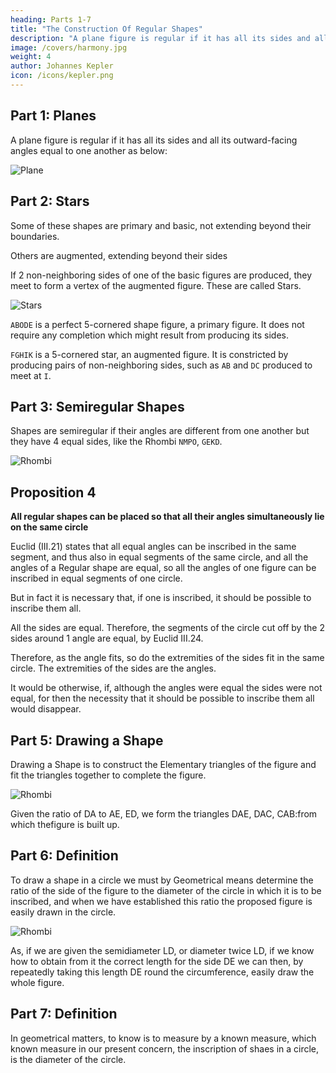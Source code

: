 ```yaml
---
heading: Parts 1-7
title: "The Construction Of Regular Shapes"
description: "A plane figure is regular if it has all its sides and all its outward-facing angles equal to one another"
image: /covers/harmony.jpg
weight: 4
author: Johannes Kepler
icon: /icons/kepler.png
---
```



## Part 1: Planes

A plane figure is regular if it has all its sides and all its outward-facing angles equal to one
another as below:

![Plane](/graphics/physics/harmony001.png)


<!-- As here in QPRO, the sides QP, PR, RO, OQ are equal
and the angles QPR, PRO, ROQ OQP, are equal.
a
P
M t,
O -->


## Part 2: Stars

Some of these shapes are primary and basic, not extending beyond their boundaries.

Others are augmented, extending beyond their sides

If 2 non-neighboring sides of one of the basic figures are produced, they meet to form a vertex of the augmented figure. These are called Stars.

![Stars](/graphics/physics/harmony002.png)

`ABODE` is a perfect 5-cornered shape figure, a primary figure. It does not require any completion which might result from producing its sides.

`FGHIK` is a 5-cornered star, an augmented figure. It is constricted by producing pairs of non-neighboring sides, such as `AB` and `DC` produced to meet at `I`.


## Part 3: Semiregular Shapes

Shapes are semiregular if their angles are different from one another but they have 4 equal sides, like the Rhombi `NMPO`, `GEKD`.

![Rhombi](/graphics/physics/harmony003.png)


## Proposition 4

**All regular shapes can be placed so that all their angles simultaneously lie on the same circle**

Euclid (III.21) states that all equal angles can be inscribed in the same segment, and thus also in equal segments of the same circle, and all the angles of a Regular shape are equal, so all the angles of one figure can be inscribed in equal segments of one circle. 

But in fact it is necessary that, if one is inscribed, it should be possible to inscribe them all. 

All the sides are equal. Therefore, the segments of the circle cut off by the 2 sides around 1 angle are equal, by Euclid III.24.

Therefore, as the angle fits, so do the extremities of the sides fit in the same circle. The extremities of the sides are the angles. 

It would be otherwise, if, although the angles were equal the sides were not equal, for then the necessity that it should be possible to inscribe them all would disappear.


## Part 5: Drawing a Shape

<!-- To describe a Figure is to determine by geometrical means the ratio of the lines subtended by the angle to the lines round the angle, and, from what we have determined,  -->

Drawing a Shape is to construct the Elementary triangles of the figure and fit the triangles together to complete the figure.

![Rhombi](/graphics/physics/harmony005.png)

Given the ratio of DA to AE, ED, we form the triangles DAE, DAC, CAB:from which thefigure is built up. 


## Part 6: Definition

To draw a shape in a circle we must by Geometrical means determine the ratio of the side of the figure to the diameter of the circle in which it is to be inscribed, and when we have established this ratio the proposed figure is easily drawn in the circle.

![Rhombi](/graphics/physics/harmony006.png)

As, if we are given the semidiameter LD, or diameter twice LD, if we know how to obtain from it the correct length for the side DE we can then, by repeatedly taking this length
DE round the circumference, easily draw the whole figure.


## Part 7: Definition

In geometrical matters, to know is to measure by a known measure, which known measure in our present concern, the inscription of shaes in a circle, is the diameter of the circle.
